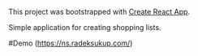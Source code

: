 This project was bootstrapped with [Create React App](https://github.com/facebookincubator/create-react-app).

Simple application for creating shopping lists.

#Demo
(https://ns.radeksukup.com/)
